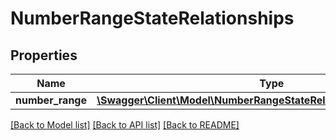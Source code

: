 # NumberRangeStateRelationships

## Properties
Name | Type | Description | Notes
------------ | ------------- | ------------- | -------------
**number_range** | [**\Swagger\Client\Model\NumberRangeStateRelationshipsNumberRange**](NumberRangeStateRelationshipsNumberRange.md) |  | [optional] 

[[Back to Model list]](../../README.md#documentation-for-models) [[Back to API list]](../../README.md#documentation-for-api-endpoints) [[Back to README]](../../README.md)

